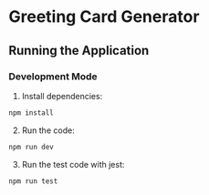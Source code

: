# Greeting Card Generator

## Running the Application

### Development Mode

1. Install dependencies:

```bash
npm install
```

2. Run the code:

```bash
npm run dev
```

3. Run the test code with jest:

```bash
npm run test
```
